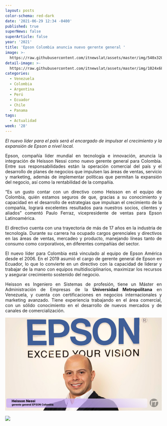 ```yaml
---
layout: posts
color-schema: red-dark
date: '2021-06-29 12:34 -0400'
published: true
superNews: false
superArticle: false
year: '2021'
title: 'Epson Colombia anuncia nuevo gerente general '
image: >-
  https://raw.githubusercontent.com/itnewslat/assets/master/img/540x320/Heisson-Nessi-p.jpg
detail-image: >-
  https://raw.githubusercontent.com/itnewslat/assets/master/img/1024x680/Heisson-Nessi-g.jpg
categories:
  - Venezuela
  - Colombia
  - Argentina
  - Perú
  - Ecuador
  - Chile
  - Panama
tags:
  - Actualidad
week: '28'
---
```

<p style="text-align: justify;"><strong></strong></p>
<p style="text-align: justify;"><em> El nuevo líder para el país será el encargado de impulsar el crecimiento y la expansión de Epson a nivel local.</em></p>
<p style="text-align: justify;">Epson, compañía líder mundial en tecnología e innovación, anuncia la integración de Heisson Nessi como nuevo gerente general para Colombia. Entre sus responsabilidades están la operación comercial del país y el desarrollo de planes de negocios que impulsen las áreas de ventas, servicio y marketing, además de implementar políticas que permitan la expansión del negocio, así como la rentabilidad de la compañía.</p>
<p style="text-align: justify;">“Es un gusto contar con un directivo como Heisson en el equipo de Colombia, quién estamos seguros de que, gracias a su conocimiento y capacidad en el desarrollo de estrategias que impulsan el crecimiento de la compañía, logrará excelentes resultados para nuestros socios, clientes y aliados” comentó Paulo Ferraz, vicepresidente de ventas para Epson Latinoamérica.</p>
<p style="text-align: justify;">El directivo cuenta con una trayectoria de más de 17 años en la industria de tecnología. Durante su carrera ha ocupado cargos gerenciales y directivos en las áreas de ventas, mercadeo y producto, manejando líneas tanto de consumo como corporativos, en diferentes compañías del sector.</p>
<p style="text-align: justify;">El nuevo líder para Colombia está vinculado al equipo de Epson América desde el 2006. En el 2019 asumió el cargo de gerente general de Epson en Ecuador, lo que lo convierte en un directivo con la capacidad de liderar y trabajar de la mano con equipos multidisciplinarios, maximizar los recursos y asegurar crecimiento sostenido del negocio.</p>
<p style="text-align: justify;">Heisson es Ingeniero en Sistemas de profesión, tiene un Máster en Administración de Empresas de la <strong>Universidad Metropolitana</strong> en Venezuela, y cuenta con certificaciones en negocios internacionales y marketing avanzado. Tiene experiencia trabajando en el área comercial, con un sólido conocimiento en el desarrollo de nuevos mercados y de canales de comercialización.</p>

![](https://raw.githubusercontent.com/itnewslat/assets/master/img/540x320/Heisson-Nessi-p.jpg)

<img src="https://tracker.metricool.com/c3po.jpg?hash=56f88a41e39ab42c063cc51676587a04"/>
